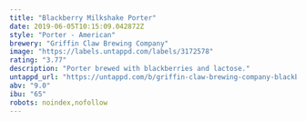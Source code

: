 ```yaml
---
title: "Blackberry Milkshake Porter"
date: 2019-06-05T10:15:09.042872Z
style: "Porter - American"
brewery: "Griffin Claw Brewing Company"
image: "https://labels.untappd.com/labels/3172578"
rating: "3.77"
description: "Porter brewed with blackberries and lactose."
untappd_url: "https://untappd.com/b/griffin-claw-brewing-company-blackberry-milkshake-porter/3172578"
abv: "9.0"
ibu: "65"
robots: noindex,nofollow
---
```

